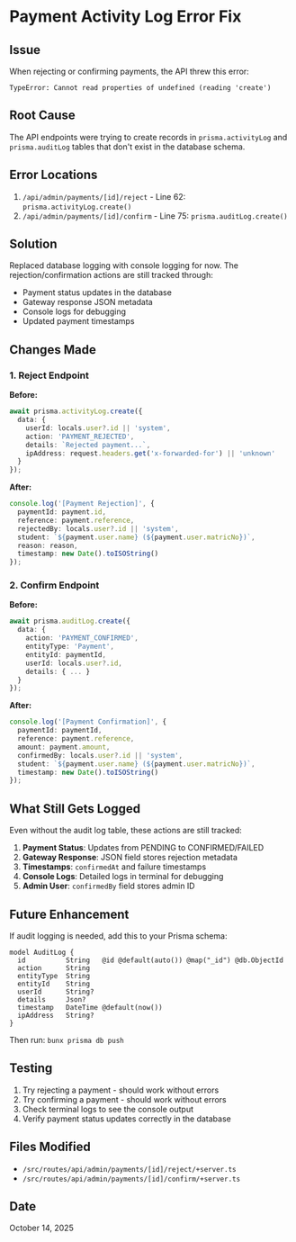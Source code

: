 # Payment Activity Log Error Fix

## Issue
When rejecting or confirming payments, the API threw this error:
```
TypeError: Cannot read properties of undefined (reading 'create')
```

## Root Cause
The API endpoints were trying to create records in `prisma.activityLog` and `prisma.auditLog` tables that don't exist in the database schema.

## Error Locations
1. `/api/admin/payments/[id]/reject` - Line 62: `prisma.activityLog.create()`
2. `/api/admin/payments/[id]/confirm` - Line 75: `prisma.auditLog.create()`

## Solution
Replaced database logging with console logging for now. The rejection/confirmation actions are still tracked through:
- Payment status updates in the database
- Gateway response JSON metadata
- Console logs for debugging
- Updated payment timestamps

## Changes Made

### 1. Reject Endpoint
**Before:**
```typescript
await prisma.activityLog.create({
  data: {
    userId: locals.user?.id || 'system',
    action: 'PAYMENT_REJECTED',
    details: `Rejected payment...`,
    ipAddress: request.headers.get('x-forwarded-for') || 'unknown'
  }
});
```

**After:**
```typescript
console.log('[Payment Rejection]', {
  paymentId: payment.id,
  reference: payment.reference,
  rejectedBy: locals.user?.id || 'system',
  student: `${payment.user.name} (${payment.user.matricNo})`,
  reason: reason,
  timestamp: new Date().toISOString()
});
```

### 2. Confirm Endpoint
**Before:**
```typescript
await prisma.auditLog.create({
  data: {
    action: 'PAYMENT_CONFIRMED',
    entityType: 'Payment',
    entityId: paymentId,
    userId: locals.user?.id,
    details: { ... }
  }
});
```

**After:**
```typescript
console.log('[Payment Confirmation]', {
  paymentId: paymentId,
  reference: payment.reference,
  amount: payment.amount,
  confirmedBy: locals.user?.id || 'system',
  student: `${payment.user.name} (${payment.user.matricNo})`,
  timestamp: new Date().toISOString()
});
```

## What Still Gets Logged
Even without the audit log table, these actions are still tracked:

1. **Payment Status**: Updates from PENDING to CONFIRMED/FAILED
2. **Gateway Response**: JSON field stores rejection metadata
3. **Timestamps**: `confirmedAt` and failure timestamps
4. **Console Logs**: Detailed logs in terminal for debugging
5. **Admin User**: `confirmedBy` field stores admin ID

## Future Enhancement
If audit logging is needed, add this to your Prisma schema:

```prisma
model AuditLog {
  id          String   @id @default(auto()) @map("_id") @db.ObjectId
  action      String
  entityType  String
  entityId    String
  userId      String?
  details     Json?
  timestamp   DateTime @default(now())
  ipAddress   String?
}
```

Then run: `bunx prisma db push`

## Testing
1. Try rejecting a payment - should work without errors
2. Try confirming a payment - should work without errors
3. Check terminal logs to see the console output
4. Verify payment status updates correctly in the database

## Files Modified
- `/src/routes/api/admin/payments/[id]/reject/+server.ts`
- `/src/routes/api/admin/payments/[id]/confirm/+server.ts`

## Date
October 14, 2025

